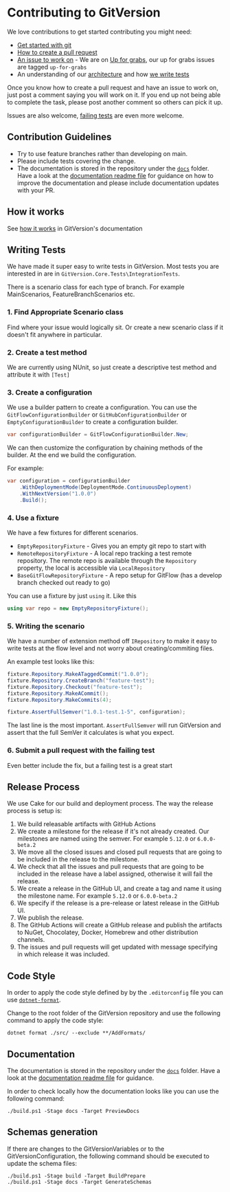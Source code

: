 # Contributing to GitVersion

We love contributions to get started contributing you might need:

* [Get started with git](https://rogerdudler.github.io/git-guide)
* [How to create a pull request](https://help.github.com/articles/using-pull-requests)
* [An issue to work on](https://github.com/GitTools/GitVersion/labels/up-for-grabs) - We are on [Up for grabs](https://up-for-grabs.net/), our up for grabs issues are tagged `up-for-grabs`
* An understanding of our [architecture](https://gitversion.net/docs/learn/how-it-works#architecture) and how [we write tests](#writing-tests)

Once you know how to create a pull request and have an issue to work on, just post a comment saying you will work on it.
If you end up not being able to complete the task, please post another comment so others can pick it up.

Issues are also welcome, [failing tests](#writing-tests) are even more welcome.

## Contribution Guidelines

* Try to use feature branches rather than developing on main.
* Please include tests covering the change.
* The documentation is stored in the repository under the [`docs`](docs) folder.
  Have a look at the [documentation readme file](docs/readme.md) for guidance
  on how to improve the documentation and please include documentation updates
  with your PR.

## How it works

See [how it works](https://gitversion.net/docs/learn/how-it-works) in GitVersion's documentation

## Writing Tests

We have made it super easy to write tests in GitVersion. Most tests you are interested in are in `GitVersion.Core.Tests\IntegrationTests`.

There is a scenario class for each type of branch. For example MainScenarios, FeatureBranchScenarios etc.

### 1. Find Appropriate Scenario class

Find where your issue would logically sit. Or create a new scenario class if it doesn't fit anywhere in particular.

### 2. Create a test method

We are currently using NUnit, so just create a descriptive test method and attribute it with `[Test]`

### 3. Create a configuration

We use a builder pattern to create a configuration. You can use the `GitFlowConfigurationBuilder` or `GitHubConfigurationBuilder` or `EmptyConfigurationBuilder` to create a configuration builder.

```csharp
var configurationBuilder = GitFlowConfigurationBuilder.New;
```

We can then customize the configuration by chaining methods of the builder. At the end we build the configuration.

For example:

```csharp
var configuration = configurationBuilder
    .WithDeploymentMode(DeploymentMode.ContinuousDeployment)
    .WithNextVersion("1.0.0")
    .Build();
```

### 4. Use a fixture

We have a few fixtures for different scenarios.

* `EmptyRepositoryFixture` - Gives you an empty git repo to start with
* `RemoteRepositoryFixture` - A local repo tracking a test remote repository. The remote repo is available through the `Repository` property, the local is accessible via `LocalRepository`
* `BaseGitFlowRepositoryFixture` - A repo setup for GitFlow (has a develop branch checked out ready to go)

You can use a fixture by just `using` it. Like this

```csharp
using var repo = new EmptyRepositoryFixture();
```

### 5. Writing the scenario

We have a number of extension method off `IRepository` to make it easy to write tests at the flow level and not worry about creating/commiting files.

An example test looks like this:

```csharp
fixture.Repository.MakeATaggedCommit("1.0.0");
fixture.Repository.CreateBranch("feature-test");
fixture.Repository.Checkout("feature-test");
fixture.Repository.MakeACommit();
fixture.Repository.MakeCommits(4);

fixture.AssertFullSemver("1.0.1-test.1-5", configuration);
```

The last line is the most important. `AssertFullSemver` will run GitVersion and assert that the full SemVer it calculates is what you expect.

### 6. Submit a pull request with the failing test

Even better include the fix, but a failing test is a great start

## Release Process

We use Cake for our build and deployment process. The way the release process is setup is:

1. We build releasable artifacts with GitHub Actions
2. We create a milestone for the release if it's not already created. Our milestones are named using the semver.
   For example `5.12.0` or `6.0.0-beta.2`
3. We move all the closed issues and closed pull requests that are going to be included in the release to the milestone.
4. We check that all the issues and pull requests that are going to be included in the release have a label assigned,
   otherwise it will fail the release.
5. We create a release in the GitHub UI, and create a tag and name it using the milestone name. For example `5.12.0` or `6.0.0-beta.2`
6. We specify if the release is a pre-release or latest release in the GitHub UI.
7. We publish the release.
8. The GitHub Actions will create a GitHub release and publish the artifacts to NuGet, Chocolatey, Docker, Homebrew
   and other distribution channels.
9. The issues and pull requests will get updated with message specifying in which release it was included.

## Code Style

In order to apply the code style defined by by the `.editorconfig` file you can use [`dotnet-format`](https://github.com/dotnet/format).

Change to the root folder of the GitVersion repository and use the following command to apply the code style:

```shell
dotnet format ./src/ --exclude **/AddFormats/
```

## Documentation

The documentation is stored in the repository under the [`docs`](docs) folder.
Have a look at the [documentation readme file](docs/readme.md) for guidance.

In order to check locally how the documentation looks like you can use the following command:

```shell
./build.ps1 -Stage docs -Target PreviewDocs
```

## Schemas generation

If there are changes to the GitVersionVariables or to the GitVersionConfiguration, the following command should be executed to update the schema files:

```shell
./build.ps1 -Stage build -Target BuildPrepare
./build.ps1 -Stage docs -Target GenerateSchemas
```
